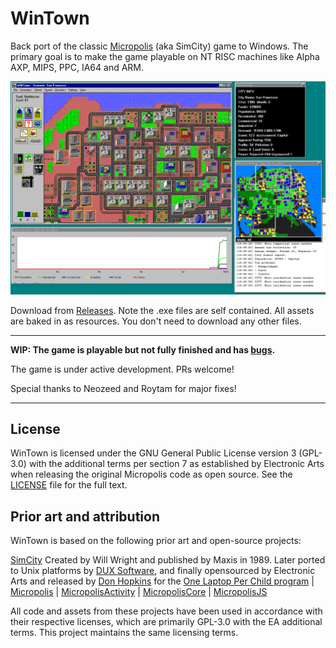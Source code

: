 # WinTown

Back port of the classic [Micropolis](https://github.com/SimHacker/micropolis) (aka SimCity) game to Windows. The primary goal is to make the game playable on NT RISC machines like Alpha AXP, MIPS, PPC, IA64 and ARM.

![WinTown](WinTown.png)

Download from [Releases](https://github.com/tenox7/WinTown/releases). Note the .exe files are self contained. All assets are baked in as resources. You don't need to download any other files.

--------------

**WIP: The game is playable but not fully finished and has [bugs](TODO.md).**

The game is under active development. PRs welcome!

Special thanks to Neozeed and Roytam for major fixes!

--------------

## License

WinTown is licensed under the GNU General Public License version 3 (GPL-3.0) with the additional terms per section 7 as established by Electronic Arts when releasing the original Micropolis code as open source. See the [LICENSE](LICENSE) file for the full text.

## Prior art and attribution

WinTown is based on the following prior art and open-source projects:

[SimCity](https://en.wikipedia.org/wiki/SimCity_(1989_video_game)) Created by Will Wright and published by Maxis in 1989. Later ported to Unix platforms by [DUX Software](https://web.archive.org/web/19970714233606/http://www.dux.com/simctyux.html), and finally opensourced by Electronic Arts and released by [Don Hopkins](https://www.donhopkins.com/home/micropolis/) for the [One Laptop Per Child program](https://wiki.laptop.org/go/Micropolis) | [Micropolis](https://github.com/SimHacker/micropolis) | [MicropolisActivity](https://github.com/SimHacker/micropolis/tree/master/micropolis-activity) | [MicropolisCore](https://github.com/SimHacker/MicropolisCore) | [MicropolisJS](https://github.com/graememcc/micropolisJS)

All code and assets from these projects have been used in accordance with their respective licenses, which are primarily GPL-3.0 with the EA additional terms. This project maintains the same licensing terms.
